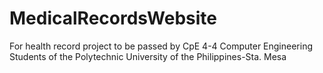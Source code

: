 # MedicalRecordsWebsite

For health record project to be passed by CpE 4-4 Computer Engineering Students of the Polytechnic University of the Philippines-Sta. Mesa
